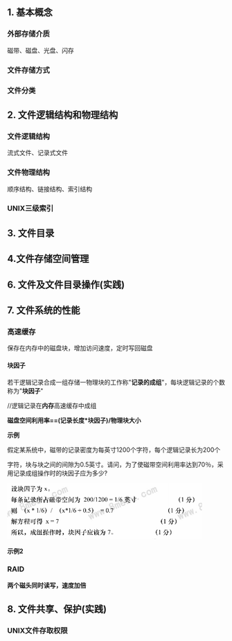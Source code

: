 ## 1. 基本概念



### 外部存储介质

磁带、磁盘、光盘、闪存



### 文件存储方式



### 文件分类



## 2. 文件逻辑结构和物理结构



### 文件逻辑结构

流式文件、记录式文件



### 文件物理结构

顺序结构、链接结构、索引结构



### UNIX三级索引



## 3. 文件目录







## 4.文件存储空间管理





## 6. 文件及文件目录操作(实践)





## 7. 文件系统的性能

### 高速缓存

保存在内存中的磁盘块，增加访问速度，定时写回磁盘



#### 块因子

若干逻辑记录合成一组存储一物理块的工作称"**记录的成组**"，每块逻辑记录的个数称为"**块因子**"

//逻辑记录在**内存**高速缓存中成组



**磁盘空间利用率==(记录长度*块因子)/物理块大小**



**示例**

假定某系统中，磁带的记录密度为每英寸1200个字符，每个逻辑记录长为200个

字符，块与块之间的间隙为0.5英寸。请问，为了使磁带空间利用率达到70％，采用记录成组操作时的块因子应为多少?

![image-20190503150552634](assets/image-20190503150552634.png)



**示例2**



### **RAID**

**两个磁头同时读写，速度加倍**



## **8. 文件共享、保护(实践)**



### **UNIX文件存取权限**



